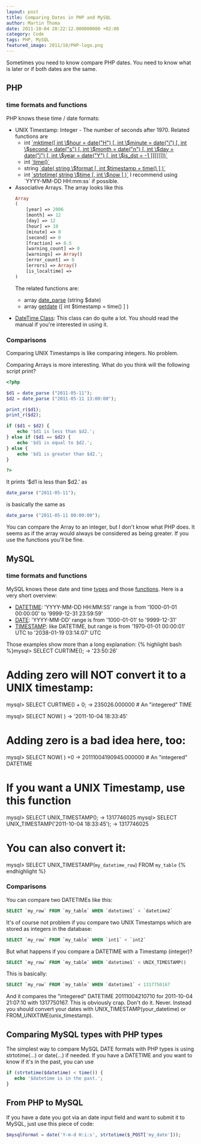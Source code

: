 ```yaml
---
layout: post
title: Comparing Dates in PHP and MySQL
author: Martin Thoma
date: 2011-10-04 20:22:12.000000000 +02:00
category: Code
tags: PHP, MySQL
featured_image: 2011/10/PHP-logo.png
---
```

Sometimes you need to know compare PHP dates. You need to know what is later or if both dates are the same.

<h2>PHP</h2>
<h3>time formats and functions</h3>
PHP knows these time / date formats:
<ul>
  <li>UNIX Timestamp: Integer - The number of seconds after 1970. Related functions are 
    <ul>
       <li>int <a href="http://www.php.net/manual/en/function.mktime.php">`mktime([ int \$hour = date("H") [, int \$minute = date("i") [, int \$second = date("s") [, int \$month = date("n") [, int \$day = date("j") [, int \$year = date("Y") [, int \$is_dst = -1 ]]]]]]])`</a></li>
       <li>int <a href="http://www.php.net/manual/en/function.time.php">`time()`</a></li>
       <li>string <a href="http://www.php.net/manual/en/function.date.php">`date( string \$format [, int $timestamp = time() ] )`</a></li>
       <li>int <a href="http://www.php.net/manual/en/function.strtotime.php">`strtotime( string \$time [, int \$now ] )`</a>
I recommend using `YYYY-MM-DD HH:mm:ss` if possible.</li>
    </ul>
  </li>
  <li>Associative Arrays. The array looks like this 

```php
Array
(
    [year] => 2006
    [month] => 12
    [day] => 12
    [hour] => 10
    [minute] => 0
    [second] => 0
    [fraction] => 0.5
    [warning_count] => 0
    [warnings] => Array()
    [error_count] => 0
    [errors] => Array()
    [is_localtime] => 
)
```

The related functions are:
    <ul>
        <li>array <a href="http://www.php.net/manual/en/function.date-parse.php">date_parse</a> (string $date)</li>
        <li>array <a href="http://php.net/manual/en/function.getdate.php">getdate</a> ([ int $timestamp = time() ] )</li>
    </ul>
  </li>
  <li><a href="http://php.net/manual/en/class.datetime.php">DateTime Class</a>: This class can do quite a lot. You should read the manual if you're interested in using it.</li>
</ul>

<h3>Comparisons</h3>
Comparing UNIX Timestamps is like comparing integers. No problem. 

Comparing Arrays is more interesting. What do you think will the following script print?

```php
<?php

$d1 = date_parse ("2011-05-11");
$d2 = date_parse ("2011-05-11 13:00:00");

print_r($d1);
print_r($d2);

if ($d1 < $d2) {
    echo '$d1 is less than $d2.';
} else if ($d1 == $d2) {
    echo '$d1 is equal to $d2.';
} else {
    echo '$d1 is greater than $d2.';
}

?>
```

It prints '$d1 is less than $d2.' as 

```php
date_parse ("2011-05-11");
```

is basically the same as 

```php
date_parse ("2011-05-11 00:00:00");
```

You can compare the Array to an integer, but I don't know what PHP does. It seems as if the array would always be considered as being greater. If you use the functions you'll be fine.

<h2>MySQL</h2>
<h3>time formats and functions</h3>
MySQL knows these date and time <a href="http://dev.mysql.com/doc/refman/5.5/en/date-and-time-types.html">types</a> and those <a href="http://dev.mysql.com/doc/refman/5.5/en/date-and-time-functions.html">functions</a>. Here is a very short overview:
<ul>
    <li><a href="http://dev.mysql.com/doc/refman/5.5/en/datetime.html">DATETIME</a>: 'YYYY-MM-DD HH:MM:SS'
range is from '1000-01-01 00:00:00' to '9999-12-31 23:59:59'</li>
    <li><a href="http://dev.mysql.com/doc/refman/5.5/en/datetime.html">DATE</a>: 'YYYY-MM-DD'
range is from '1000-01-01' to '9999-12-31'</li>
    <li><a href="http://dev.mysql.com/doc/refman/5.5/en/datetime.html">TIMESTAMP</a>: like DATETIME, but
range is from '1970-01-01 00:00:01' UTC to '2038-01-19 03:14:07' UTC</li>
</ul>

Those examples show more than a long explanation:
{% highlight bash %}mysql> SELECT CURTIME();
        -> '23:50:26'
# Adding zero will NOT convert it to a UNIX timestamp:
mysql> SELECT CURTIME() + 0;
        -> 235026.000000 # An "integered" TIME

mysql> SELECT NOW( )
        -> '2011-10-04 18:33:45'
# Adding zero is a bad idea here, too:
mysql> SELECT NOW( ) +0
        -> 20111004190945.000000 # An "integered" DATETIME
# If you want a UNIX Timestamp, use this function
mysql> SELECT UNIX_TIMESTAMP();
        -> 1317746025
mysql> SELECT UNIX_TIMESTAMP('2011-10-04 18:33:45');
        -> 1317746025
# You can also convert it:
mysql> SELECT UNIX_TIMESTAMP(`my_datetime_row`) FROM `my_table`
{% endhighlight %}

<h3>Comparisons</h3>
You can compare two DATETIMEs like this:

```sql
SELECT `my_row` FROM `my_table` WHEN `datetime1` < `datetime2`
```

It's of course not problem if you compare two UNIX Timestamps which are stored as integers in the database:

```sql
SELECT `my_row` FROM `my_table` WHEN `int1` < `int2`
```

But what happens if you compare a DATETIME with a Timestamp (integer)?

```sql
SELECT `my_row` FROM `my_table` WHEN `datetime1` < UNIX_TIMESTAMP()
```

This is basically:

```sql
SELECT `my_row` FROM `my_table` WHEN `datetime1` < 1317750167
```

And it compares the "integered" DATETIME 20111004210710 for 2011-10-04 21:07:10 with 1317750167. This is obviously crap. Don't do it. Never.
Instead you should convert your dates with UNIX_TIMESTAMP(your_datetime) or  FROM_UNIXTIME(unix_timestamp).

<h2>Comparing MySQL types with PHP types</h2>
The simplest way to compare MySQL DATE formats with PHP types is using strtotime(...) or date(...) if needed. If you have a DATETIME and you want to know if it's in the past, you can use

```php
if (strtotime($datetime) < time()) {
   echo '$datetime is in the past.';
}
```

<h2>From PHP to MySQL</h2>
If you have a date you got via an date input field and want to submit it to MySQL, just use this piece of code:

```php
$mysqlFormat = date('Y-m-d H:i:s', strtotime($_POST['my_date']));
```
